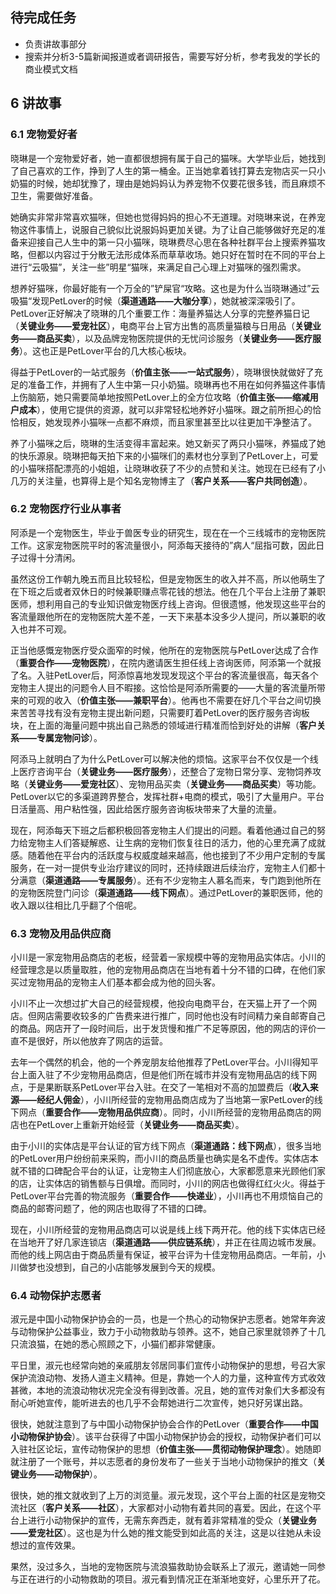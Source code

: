 ## 待完成任务

- 负责讲故事部分
- 搜索并分析3-5篇新闻报道或者调研报告，需要写好分析，参考我发的学长的商业模式文档



## 6 讲故事



### 6.1 宠物爱好者

晓琳是一个宠物爱好者，她一直都很想拥有属于自己的猫咪。大学毕业后，她找到了自己喜欢的工作，挣到了人生的第一桶金。正当她拿着钱打算去宠物店买一只小奶猫的时候，她却犹豫了，理由是她妈妈认为养宠物不仅要花很多钱，而且麻烦不卫生，需要做好准备。

她确实非常非常喜欢猫咪，但她也觉得妈妈的担心不无道理。对晓琳来说，在养宠物这件事情上，说服自己貌似比说服妈妈更加关键。为了让自己能够做好充足的准备来迎接自己人生中的第一只小猫咪，晓琳费尽心思在各种社群平台上搜索养猫攻略，但都以内容过于分散无法形成体系而草草收场。她只好在暂时在不同的平台上进行“云吸猫”，关注一些”明星“猫咪，来满足自己心理上对猫咪的强烈需求。

想养好猫咪，你最好能有一个万全的”铲屎官“攻略。这也是为什么当晓琳通过”云吸猫“发现PetLover的时候（**渠道通路——大咖分享**），她就被深深吸引了。PetLover正好解决了晓琳的几个重要工作：海量养猫达人分享的完整养猫日记（**关键业务——爱宠社区**），电商平台上官方出售的高质量猫粮与日用品（**关键业务——商品买卖**），以及品牌宠物医院提供的无忧问诊服务（**关键业务——医疗服务**）。这也正是PetLover平台的几大核心板块。

得益于PetLover的一站式服务（**价值主张——一站式服务**），晓琳很快就做好了充足的准备工作，并拥有了人生中第一只小奶猫。晓琳再也不用在如何养猫这件事情上伤脑筋，她只需要简单地按照PetLover上的全方位攻略（**价值主张——缩减用户成本**），使用它提供的资源，就可以非常轻松地养好小猫咪。跟之前所担心的恰恰相反，她发现养小猫咪一点都不麻烦，而且家里甚至比以往更加干净整洁了。

养了小猫咪之后，晓琳的生活变得丰富起来。她又新买了两只小猫咪，养猫成了她的快乐源泉。晓琳把每天拍下来的小猫咪们的素材也分享到了PetLover上，可爱的小猫咪搭配漂亮的小姐姐，让晓琳收获了不少的点赞和关注。她现在已经有了小几万的关注量，也算得上是个知名宠物博主了（**客户关系——客户共同创造**）。



### 6.2 宠物医疗行业从事者

阿添是一个宠物医生，毕业于兽医专业的研究生，现在在一个三线城市的宠物医院工作。这家宠物医院平时的客流量很小，阿添每天接待的”病人“屈指可数，因此日子过得十分清闲。

虽然这份工作朝九晚五而且比较轻松，但是宠物医生的收入并不高，所以他萌生了在下班之后或者双休日的时候兼职赚点零花钱的想法。他在几个平台上注册了兼职医师，想利用自己的专业知识做宠物医疗线上咨询。但很遗憾，他发现这些平台的客流量跟他所在的宠物医院大差不差，一天下来基本没多少人提问，所以兼职的收入也并不可观。

正当他感慨宠物医疗受众面窄的时候，他所在的宠物医院与PetLover达成了合作（**重要合作——宠物医院**），在院内邀请医生担任线上咨询医师，阿添第一个就报了名。入驻PetLover后，阿添惊喜地发现发现这个平台的客流量很高，每天各个宠物主人提出的问题令人目不暇接。这恰恰是阿添所需要的——大量的客流量所带来的可观的收入（**价值主张——兼职平台**）。他再也不需要在好几个平台之间切换来苦苦寻找有没有宠物主提出新问题，只需要盯着PetLover的医疗服务咨询板块，在上面的海量问题中挑出自己熟悉的领域进行精准而恰到好处的讲解（**客户关系——专属宠物问诊**）。

阿添马上就明白了为什么PetLover可以解决他的烦恼。这家平台不仅仅是一个线上医疗咨询平台（**关键业务——医疗服务**），还整合了宠物日常分享、宠物饲养攻略（**关键业务——爱宠社区**）、宠物用品买卖（**关键业务——商品买卖**）等功能。PetLover以它的多渠道跨界整合，发挥社群+电商的模式，吸引了大量用户。平台日活量高、用户粘性强，因此给医疗服务咨询板块带来了大量的流量。

现在，阿添每天下班之后都积极回答宠物主人们提出的问题。看着他通过自己的努力给宠物主人们答疑解惑、让生病的宠物们恢复往日的活力，他的心里充满了成就感。随着他在平台内的活跃度与权威度越来越高，他也接到了不少用户定制的专属服务，在一对一提供专业治疗建议的同时，还持续跟进后续治疗，宠物主人们都十分满意（**渠道通路——专属服务**）。还有不少宠物主人慕名而来，专门跑到他所在的宠物医院登门问诊（**渠道通路——线下网点**）。通过PetLover的兼职医师，他的收入跟以往相比几乎翻了个倍呢。



### 6.3 宠物及用品供应商

小川是一家宠物用品商店的老板，经营着一家规模中等的宠物用品实体店。小川的经营理念是以质量取胜，他的宠物用品商店在当地有着十分不错的口碑，在他们家买过宠物用品的宠物主人们基本都会成为他的回头客。

小川不止一次想过扩大自己的经营规模，他投向电商平台，在天猫上开了一个网店。但网店需要收较多的广告费来进行推广，同时他也没有时间精力亲自邮寄自己的商品。网店开了一段时间后，出于发货慢和推广不足等原因，他的网店的评价一直不是很好，所以他放弃了网店的运营。

去年一个偶然的机会，他的一个养宠朋友给他推荐了PetLover平台。小川得知平台上面入驻了不少宠物用品商店，但是他们所在城市并没有宠物用品店的线下网点，于是果断联系PetLover平台入驻。在交了一笔相对不高的加盟费后（**收入来源——经纪人佣金**），小川所经营的宠物用品商店成为了当地第一家PetLover的线下网点（**重要合作——宠物用品供应商**）。同时，小川所经营的宠物用品商店的网店也在PetLover上重新开始经营（**关键业务——商品买卖**）。

由于小川的实体店是平台认证的官方线下网点（**渠道通路：线下网点**），很多当地的PetLover用户纷纷前来采购，而小川的商品质量也确实是名不虚传。实体店本就不错的口碑配合平台的认证，让宠物主人们彻底放心，大家都愿意来光顾他们家的店，让实体店的销售额与日俱增。而同时，小川的网店也做得红红火火。得益于PetLover平台完善的物流服务（**重要合作——快递业**），小川再也不用烦恼自己的商品的邮寄问题了，他的网店也取得了不错的口碑。

现在，小川所经营的宠物用品商店可以说是线上线下两开花。他的线下实体店已经在当地开了好几家连锁店（**渠道通路——供应链系统**），并正在往周边城市发展。而他的线上网店由于商品质量有保证，被平台评为十佳宠物用品商店。一年前，小川做梦也没想到，自己的小店能够发展到今天的规模。



### 6.4 动物保护志愿者

淑元是中国小动物保护协会的一员，也是一个热心的动物保护志愿者。她常年奔波与动物保护公益事业，致力于小动物救助与领养。这不，她自己家里就领养了十几只流浪猫，在她的悉心照顾之下，小猫们都非常健康。

平日里，淑元也经常向她的亲戚朋友邻居同事们宣传小动物保护的思想，号召大家保护流浪动物、发扬人道主义精神。但是，靠她一个人的力量，这种宣传方式收效甚微，本地的流浪动物状况完全没有得到改善。况且，她的宣传对象们大多都没有耐心听她宣传，能听进去的也几乎不会帮她进行二次宣传，她只好另谋出路。

很快，她就注意到了与中国小动物保护协会合作的PetLover（**重要合作——中国小动物保护协会**）。该平台获得了中国小动物保护协会的授权，动物保护者们可以入驻社区论坛，宣传动物保护的思想（**价值主张——贯彻动物保护理念**）。她随即就注册了一个账号，并以志愿者的身份发布了一些关于当地小动物保护的推文（**关键业务——动物保护**）。

很快，她的推文就收到了上万的浏览量。淑元发现，这个平台上面的社区是宠物交流社区（**客户关系——社区**），大家都对小动物有着共同的喜爱。因此，在这个平台上进行小动物保护的宣传，无需东奔西走，就有着非常精准的受众（**关键业务——爱宠社区**）。这也是为什么她的推文能受到如此高的关注，这是以往她从未设想过的宣传效果。

果然，没过多久，当地的宠物医院与流浪猫救助协会联系上了淑元，邀请她一同参与正在进行的小动物救助的项目。淑元看到情况正在渐渐地变好，心里乐开了花。

